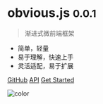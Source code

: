 # <b>obvious.js</b> <small>0.0.1</small>

> 渐进式微前端框架

- 简单，轻量
- 易于理解，快速上手
- 灵活适配，易于扩展

[GitHub](https://github.com/docsifyjs/docsify/)
[API](#API)
[Get Started](#docsify)

![color](#f0f0f0)